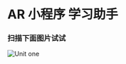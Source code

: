 # AR 小程序 学习助手 #

### 扫描下面图片试试 ###
![Unit one](https://6172-ar-4gs53kcqc5890b4c-1314037614.tcb.qcloud.la/img/where.png?sign=db2c91e8580d9203ebe02e4329cf0886&t=1709736385)
